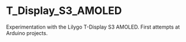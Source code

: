 # T_Display_S3_AMOLED
Experimentation with the Lilygo T-Display S3 AMOLED.  First attempts at Arduino projects.
